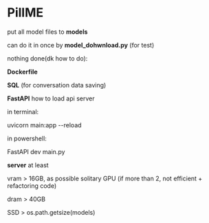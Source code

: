 # PillME

put all model files to **models**

can do it in once by **model_dohwnload.py** (for test)



nothing done(dk how to do):

**Dockerfile**

**SQL** (for conversation data saving)





**FastAPI** how to load api server

in terminal:

uvicorn main:app --reload

in powershell:

FastAPI dev main.py



**server** at least

vram > 16GB, as possible solitary GPU (if more than 2, not efficient + refactoring code)

dram > 40GB

SSD > os.path.getsize(models)
